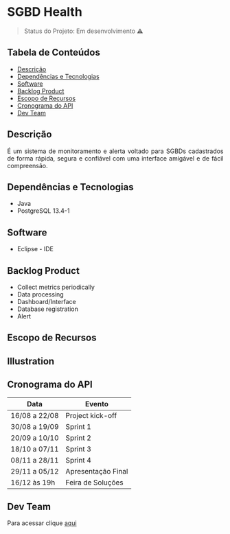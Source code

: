 # SGBD Health

> Status do Projeto: Em desenvolvimento :warning:

## Tabela de Conteúdos

* [Descrição](#descrição)
* [Dependências e Tecnologias](#dependências-e-tecnologias)
* [Software](#software)
* [Backlog Product](#backlog-product)
* [Escopo de Recursos](#escopo-de-recursos)
* [Cronograma do API](#cronograma-do-api)
* [Dev Team](dev-team)

## Descrição

<p align="justify">É um sistema de monitoramento e alerta voltado para SGBDs cadastrados de forma rápida, segura e confiável com uma interface amigável e de fácil compreensão.

## Dependências e Tecnologias

- Java
- PostgreSQL 13.4-1

## Software 

- Eclipse - IDE

## Backlog Product

- Collect metrics periodically
- Data processing
- Dashboard/Interface
- Database registration
- Alert 

## Escopo de Recursos

## Illustration 
 
## Cronograma do API
 
| Data | Evento |
| -------| --------- |
| 16/08 a 22/08 | Project kick-off |
| 30/08 a 19/09 | Sprint 1 |
| 20/09 a 10/10 | Sprint 2 |
| 18/10 a 07/11 | Sprint 3 |
| 08/11 a 28/11 | Sprint 4 |
| 29/11 a 05/12 | Apresentação Final |
| 16/12 às 19h | Feira de Soluções |

## Dev Team

Para acessar clique [aqui](https://github.com/DolphinDatabase/Database-Scan/wiki/DEV_TEAM) 




